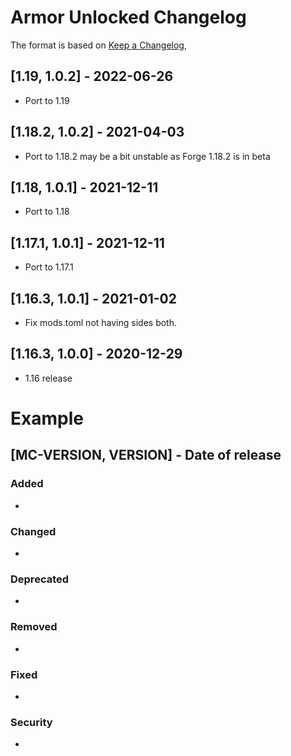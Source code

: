 # Armor Unlocked Changelog
The format is based on [Keep a Changelog](https://keepachangelog.com/en/1.0.0/),

## [1.19, 1.0.2] - 2022-06-26
- Port to 1.19

## [1.18.2, 1.0.2] - 2021-04-03
- Port to 1.18.2 may be a bit unstable as Forge 1.18.2 is in beta

## [1.18, 1.0.1] - 2021-12-11
- Port to 1.18

## [1.17.1, 1.0.1] - 2021-12-11
- Port to 1.17.1

## [1.16.3, 1.0.1] - 2021-01-02
- Fix mods.toml not having sides both.

## [1.16.3, 1.0.0] - 2020-12-29
- 1.16 release

# Example
## [MC-VERSION, VERSION] - Date of release
### Added
- 
### Changed
- 
### Deprecated
- 
### Removed
- 
### Fixed
- 
### Security
- 
